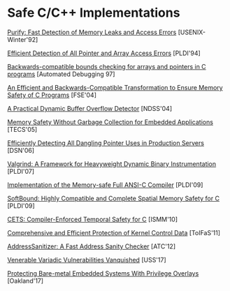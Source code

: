 # Safe C/C++ Implementations

[Purify: Fast Detection of Memory Leaks and Access
Errors](https://courses.cs.washington.edu/courses/cse484/14au/reading/purify.pdf)
[USENIX-Winter'92]

[Efficient Detection of All Pointer and Array Access
Errors](https://web.eecs.umich.edu/~taustin/papers/PLDI94-safec.pdf) [PLDI'94]

[Backwards-compatible bounds checking for arrays and pointers in C
programs](https://www.doc.ic.ac.uk/~phjk/Publications/BoundsCheckingForC.pdf)
[Automated Debugging 97]

[An Efficient and Backwards-Compatible Transformation to Ensure Memory Safety of
C Programs](https://dl.acm.org/citation.cfm?id=1029913) [FSE'04]

[A Practical Dynamic Buffer Overflow
Detector](https://suif.stanford.edu/papers/tunji04.pdf) [NDSS'04]

[Memory Safety Without Garbage Collection for Embedded
Applications](https://llvm.org/pubs/2005-02-TECS-SAFECode.pdf) [TECS'05]

[Efficiently Detecting All Dangling Pointer Uses in Production
Servers](https://llvm.org/pubs/2006-DSN-DanglingPointers.pdf) [DSN'06]

[Valgrind: A Framework for Heavyweight Dynamic Binary
Instrumentation](http://valgrind.org/docs/valgrind2007.pdf) [PLDI'07]

[Implementation of the Memory-safe Full ANSI-C
Compiler](http://delivery.acm.org/10.1145/1550000/1542505/p259-oiwa.pdf?ip=131.107.159.119&id=1542505&acc=ACTIVE%20SERVICE&key=7777116298C9657D%2EDC6AD36C640314EC%2E6B689847FE614015%2E4D4702B0C3E38B35&__acm__=1559361572_68b410a3c3fef73daf2b3c211f8d0d9f)
[PLDI'09]

[SoftBound: Highly Compatible and Complete Spatial Memory Safety for C](http://www.cis.upenn.edu/acg/papers/pldi09_softbound.pdf) [PLDI'09]

[CETS: Compiler-Enforced Temporal Safety for C](http://www.cis.upenn.edu/acg/papers/ismm10_cets.pdf) [ISMM'10]

[Comprehensive and Efficient Protection of Kernel Control
Data](http://people.duke.edu/~tkb13/pubs/KernelControlData.pdf) [ToIFaS'11]

[AddressSanitizer: A Fast Address Sanity
Checker](https://www.usenix.org/system/files/conference/atc12/atc12-final39.pdf)
[ATC'12]

[Venerable Variadic Vulnerabilities
Vanquished](https://www.usenix.org/system/files/conference/usenixsecurity17/sec17-biswas.pdf)
[USS'17]

[Protecting Bare-metal Embedded Systems With Privilege
Overlays](https://nebelwelt.net/publications/files/17Oakland.pdf) [Oakland'17]

